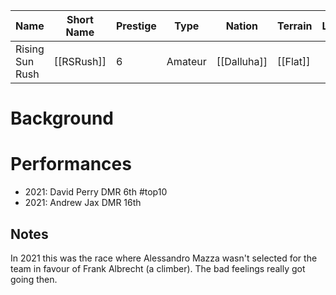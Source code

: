 | Name | Short Name | Prestige | Type | Nation | Terrain | Length |
|-----|------|------|-----|----|-----|-----|
| Rising Sun Rush | [[RSRush]] | 6 | Amateur | [[Dalluha]] | [[Flat]] |

# Background

# Performances

* 2021: David Perry DMR 6th #top10
* 2021: Andrew Jax DMR 16th

## Notes

In 2021 this was the race where Alessandro Mazza wasn't selected for the team in favour of Frank Albrecht (a climber). The bad feelings really got going then.
